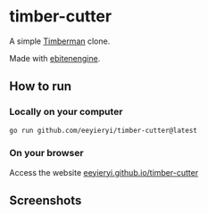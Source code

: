 # timber-cutter

A simple [Timberman](https://store.steampowered.com/app/398710/Timberman/) clone.

Made with [ebitenengine](https://github.com/hajimehoshi/ebiten).

## How to run

### Locally on your computer

```sh
go run github.com/eeyieryi/timber-cutter@latest
```

### On your browser

Access the website [eeyieryi.github.io/timber-cutter](https://eeyieryi.github.io/timber-cutter)

## Screenshots
